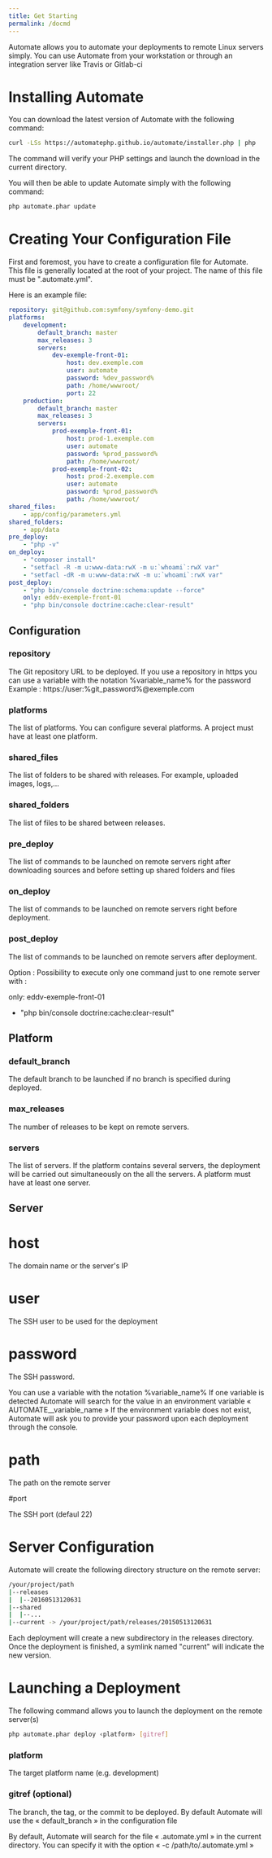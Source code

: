 ```yaml
---
title: Get Starting
permalink: /docmd
---
```


Automate allows you to automate your deployments to remote Linux servers simply.
You can use Automate from your workstation or through an integration server like Travis or Gitlab-ci

# Installing Automate

You can download the latest version of Automate with the following command:


```bash
curl -LSs https://automatephp.github.io/automate/installer.php | php
```

The command will verify your PHP settings and launch the download in the current directory.

You will then be able to update Automate simply with the following command:

```bash
php automate.phar update
```


# Creating Your Configuration File

First and foremost, you have to create a configuration file for Automate.
This file is generally located at the root of your project. The name of this file must be ".automate.yml".

Here is an example file:

```yaml
repository: git@github.com:symfony/symfony-demo.git
platforms:
    development:
        default_branch: master
        max_releases: 3
        servers:
            dev-exemple-front-01:
                host: dev.exemple.com
                user: automate
                password: %dev_password%
                path: /home/wwwroot/
                port: 22
    production:
        default_branch: master
        max_releases: 3
        servers:
            prod-exemple-front-01:
                host: prod-1.exemple.com
                user: automate
                password: %prod_password%
                path: /home/wwwroot/
            prod-exemple-front-02:
                host: prod-2.exemple.com
                user: automate
                password: %prod_password%
                path: /home/wwwroot/
shared_files:
    - app/config/parameters.yml
shared_folders:
    - app/data
pre_deploy:
    - "php -v"
on_deploy:
    - "composer install"
    - "setfacl -R -m u:www-data:rwX -m u:`whoami`:rwX var"
    - "setfacl -dR -m u:www-data:rwX -m u:`whoami`:rwX var"
post_deploy:
    - "php bin/console doctrine:schema:update --force"
    only: eddv-exemple-front-01
    - "php bin/console doctrine:cache:clear-result"
```

## Configuration

### repository


The Git repository URL to be deployed. If you use a repository in https you can use a variable with the notation %variable_name% for the password
Example : https://user:%git_password%@exemple.com

### platforms

The list of platforms.
You can configure several platforms.
A project must have at least one platform.

### shared_files

The list of folders to be shared with releases. For example, uploaded images, logs,…

### shared_folders

The list of files to be shared between releases.

### pre_deploy

The list of commands to be launched on remote servers right after downloading sources and before setting up shared folders and files

### on_deploy

The list of commands to be launched on remote servers right before deployment.

### post_deploy

The list of commands to be launched on remote servers after deployment.

Option : Possibility to execute only one command just to one remote server with :

only: eddv-exemple-front-01
- "php bin/console doctrine:cache:clear-result"

## Platform

### default_branch

The default branch to be launched if no branch is specified during deployed.

### max_releases

The number of releases to be kept on remote servers.

### servers

The list of servers. If the platform contains several servers, the deployment will be carried out simultaneously on the all the servers.
A platform must have at least one server.

## Server

# host

The domain name or the server's IP

# user

The SSH user to be used for the deployment
# password

The SSH password.

You can use a variable with the notation %variable_name%
If one variable is detected Automate will search for the value in an environment variable « AUTOMATE__variable_name »
If the environment variable does not exist, Automate will ask you to provide your password upon each deployment through the console.

# path

The path on the remote server

#port

The SSH port (defaul 22)

# Server Configuration

Automate will create the following directory structure on the remote server:

```bash
/your/project/path
|--releases
|  |--20160513120631
|--shared
|  |--...
|--current -> /your/project/path/releases/20150513120631
```

Each deployment will create a new subdirectory in the releases directory. Once the deployment is finished, a symlink named "current" will indicate the new version.

# Launching a Deployment

The following command allows you to launch the deployment on the remote server(s)

```bash
php automate.phar deploy ‹platform› [gitref]
```

### platform

The target platform name (e.g. development)

### gitref (optional)

The branch, the tag, or the commit to be deployed.
By default Automate will use the « default_branch » in the configuration file


By default, Automate will search for the file « .automate.yml » in the current directory. You can specify it with the option « -c /path/to/.automate.yml »